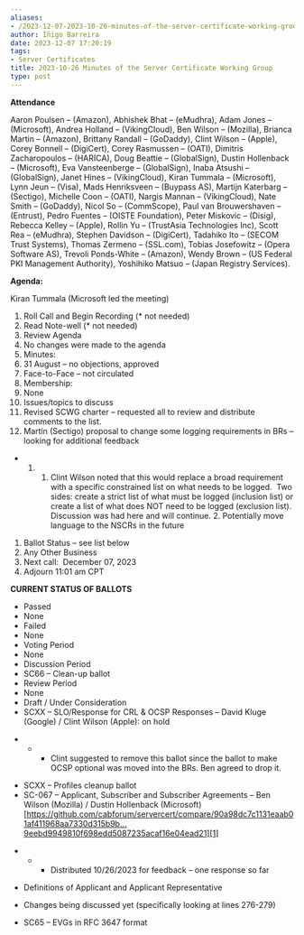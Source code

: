 ```yaml
---
aliases:
- /2023-12-07-2023-10-26-minutes-of-the-server-certificate-working-group/
author: Iñigo Barreira
date: 2023-12-07 17:20:19
tags:
- Server Certificates
title: 2023-10-26 Minutes of the Server Certificate Working Group
type: post
---
```


**Attendance**

Aaron Poulsen – (Amazon), Abhishek Bhat – (eMudhra), Adam Jones – (Microsoft), Andrea Holland – (VikingCloud), Ben Wilson – (Mozilla), Brianca Martin – (Amazon), Brittany Randall – (GoDaddy), Clint Wilson – (Apple), Corey Bonnell – (DigiCert), Corey Rasmussen – (OATI), Dimitris Zacharopoulos – (HARICA), Doug Beattie – (GlobalSign), Dustin Hollenback – (Microsoft), Eva Vansteenberge – (GlobalSign), Inaba Atsushi – (GlobalSign), Janet Hines – (VikingCloud), Kiran Tummala – (Microsoft), Lynn Jeun – (Visa), Mads Henriksveen – (Buypass AS), Martijn Katerbarg – (Sectigo), Michelle Coon – (OATI), Nargis Mannan – (VikingCloud), Nate Smith – (GoDaddy), Nicol So – (CommScope), Paul van Brouwershaven – (Entrust), Pedro Fuentes – (OISTE Foundation), Peter Miskovic – (Disig), Rebecca Kelley – (Apple), Rollin Yu – (TrustAsia Technologies Inc), Scott Rea – (eMudhra), Stephen Davidson – (DigiCert), Tadahiko Ito – (SECOM Trust Systems), Thomas Zermeno – (SSL.com), Tobias Josefowitz – (Opera Software AS), Trevoli Ponds-White – (Amazon), Wendy Brown – (US Federal PKI Management Authority), Yoshihiko Matsuo – (Japan Registry Services).

**Agenda:**

Kiran Tummala (Microsoft led the meeting)

1. Roll Call and Begin Recording (\* not needed)
1. Read Note-well (\* not needed)
1. Review Agenda
1. No changes were made to the agenda
1. Minutes:
1. 31 August – no objections, approved
1. Face-to-Face – not circulated
1. Membership:
1. None
1. Issues/topics to discuss
1. Revised SCWG charter – requested all to review and distribute comments to the list.
1. Martin (Sectigo) proposal to change some logging requirements in BRs – looking for additional feedback

- 1. 1. Clint Wilson noted that this would replace a broad requirement with a specific constrained list on what needs to be logged.  Two sides: create a strict list of what must be logged (inclusion list) or create a list of what does NOT need to be logged (exclusion list). Discussion was had here and will continue.
        2\. Potentially move language to the NSCRs in the future

1. Ballot Status – see list below
1. Any Other Business
1. Next call:  December 07, 2023
1. Adjourn 11:01 am CPT

**CURRENT STATUS OF BALLOTS**

- Passed
- None
- Failed
- None
- Voting Period
- None
- Discussion Period
- SC66 – Clean-up ballot
- Review Period
- None
- Draft / Under Consideration
- SCXX – SLO/Response for CRL & OCSP Responses – David Kluge (Google) / Clint Wilson (Apple): on hold

* - - Clint suggested to remove this ballot since the ballot to make OCSP optional was moved into the BRs. Ben agreed to drop it.

- SCXX – Profiles cleanup ballot
- SC-067 – Applicant, Subscriber and Subscriber Agreements – Ben Wilson (Mozilla) / Dustin Hollenback (Microsoft) [https://github.com/cabforum/servercert/compare/90a98dc7c1131eaab01af411968aa7330d315b9b…9eebd9949810f698edd5087235acaf16e04ead21][1]

* - - Distributed 10/26/2023 for feedback – one response so far

- Definitions of Applicant and Applicant Representative

- Changes being discussed yet (specifically looking at lines 276-279)

- SC65 – EVGs in RFC 3647 format

[1]: https://github.com/cabforum/servercert/compare/90a98dc7c1131eaab01af411968aa7330d315b9b...9eebd9949810f698edd5087235acaf16e04ead21
